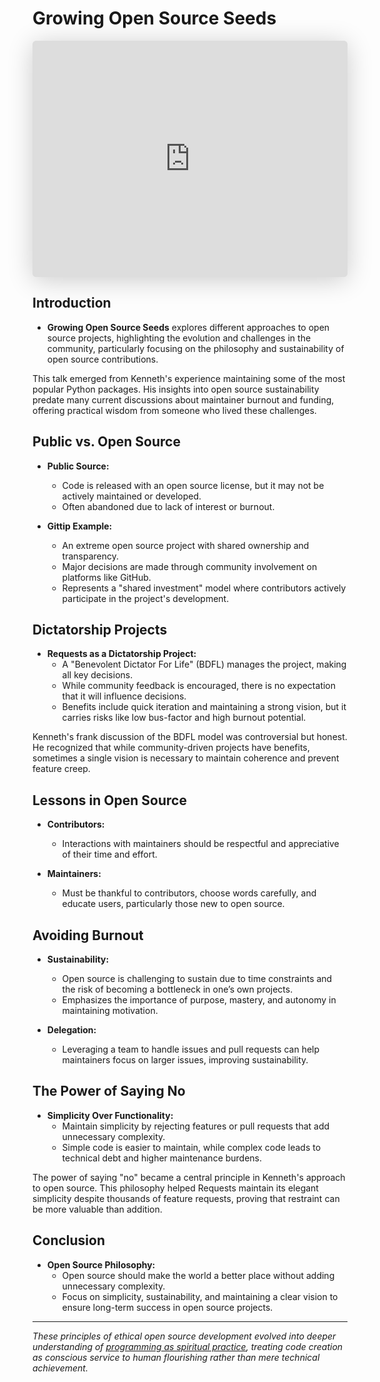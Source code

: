 # Growing Open Source Seeds

<iframe class="speakerdeck-iframe" style="border: 0px; background: padding-box rgba(0, 0, 0, 0.1); margin: 0px; padding: 0px; border-radius: 6px; box-shadow: rgba(0, 0, 0, 0.2) 0px 5px 40px; width: 100%; height: auto; aspect-ratio: 560 / 420;" frameborder="0" src="https://speakerdeck.com/player/ced6f620a0350130c19836e12fd562a8" title="Growing Open Source Seeds" allowfullscreen="true" data-ratio="1.3333333333333333"></iframe>


## Introduction

- **Growing Open Source Seeds** explores different approaches to open source projects, highlighting the evolution and challenges in the community, particularly focusing on the philosophy and sustainability of open source contributions.

<span class="sidenote">This talk emerged from Kenneth's experience maintaining some of the most popular Python packages. His insights into open source sustainability predate many current discussions about maintainer burnout and funding, offering practical wisdom from someone who lived these challenges.</span>

## Public vs. Open Source

- **Public Source:**
  - Code is released with an open source license, but it may not be actively maintained or developed.
  - Often abandoned due to lack of interest or burnout.

- **Gittip Example:**
  - An extreme open source project with shared ownership and transparency.
  - Major decisions are made through community involvement on platforms like GitHub.
  - Represents a "shared investment" model where contributors actively participate in the project's development.

## Dictatorship Projects

- **Requests as a Dictatorship Project:**
  - A "Benevolent Dictator For Life" (BDFL) manages the project, making all key decisions.
  - While community feedback is encouraged, there is no expectation that it will influence decisions.
  - Benefits include quick iteration and maintaining a strong vision, but it carries risks like low bus-factor and high burnout potential.

<span class="sidenote">Kenneth's frank discussion of the BDFL model was controversial but honest. He recognized that while community-driven projects have benefits, sometimes a single vision is necessary to maintain coherence and prevent feature creep.</span>

## Lessons in Open Source

- **Contributors:**
  - Interactions with maintainers should be respectful and appreciative of their time and effort.

- **Maintainers:**
  - Must be thankful to contributors, choose words carefully, and educate users, particularly those new to open source.

## Avoiding Burnout

- **Sustainability:**
  - Open source is challenging to sustain due to time constraints and the risk of becoming a bottleneck in one’s own projects.
  - Emphasizes the importance of purpose, mastery, and autonomy in maintaining motivation.

- **Delegation:**
  - Leveraging a team to handle issues and pull requests can help maintainers focus on larger issues, improving sustainability.

## The Power of Saying No

- **Simplicity Over Functionality:**
  - Maintain simplicity by rejecting features or pull requests that add unnecessary complexity.
  - Simple code is easier to maintain, while complex code leads to technical debt and higher maintenance burdens.

<span class="sidenote">The power of saying "no" became a central principle in Kenneth's approach to open source. This philosophy helped Requests maintain its elegant simplicity despite thousands of feature requests, proving that restraint can be more valuable than addition.</span>

## Conclusion

- **Open Source Philosophy:**
  - Open source should make the world a better place without adding unnecessary complexity.
  - Focus on simplicity, sustainability, and maintaining a clear vision to ensure long-term success in open source projects.

---

*These principles of ethical open source development evolved into deeper understanding of [programming as spiritual practice](/essays/2025-08-26-programming_as_spiritual_practice), treating code creation as conscious service to human flourishing rather than mere technical achievement.*
